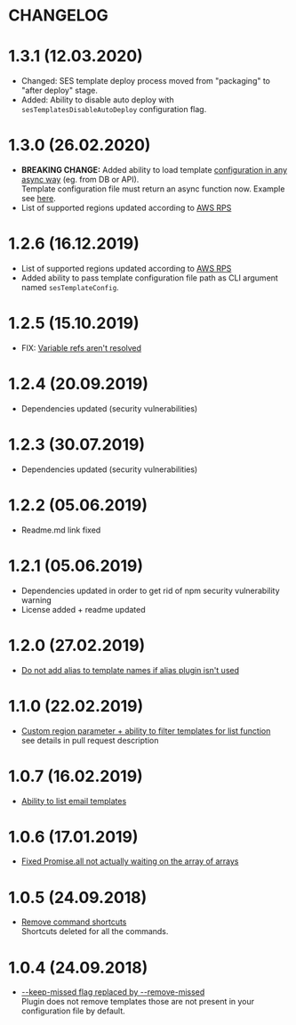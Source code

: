 CHANGELOG
========

# 1.3.1 (12.03.2020)
- Changed: SES template deploy process moved from "packaging" to "after deploy" stage.
- Added: Ability to disable auto deploy with `sesTemplatesDisableAutoDeploy` configuration flag.

# 1.3.0 (26.02.2020)
- **BREAKING CHANGE:** Added ability to load template [configuration in any async way](https://github.com/haftahave/serverless-ses-template/issues/15) (eg. from DB or API). \
Template configuration file must return an async function now. Example see [here](ses-email-templates/index.js).
- List of supported regions updated according to [AWS RPS](https://aws.amazon.com/about-aws/global-infrastructure/regional-product-services/)

# 1.2.6 (16.12.2019)
- List of supported regions updated according to [AWS RPS](https://aws.amazon.com/about-aws/global-infrastructure/regional-product-services/)
- Added ability to pass template configuration file path as CLI argument named `sesTemplateConfig`.

# 1.2.5 (15.10.2019)
- FIX: [Variable refs aren't resolved](https://github.com/haftahave/serverless-ses-template/issues/12)

# 1.2.4 (20.09.2019)
- Dependencies updated (security vulnerabilities)

# 1.2.3 (30.07.2019)
- Dependencies updated (security vulnerabilities)

# 1.2.2 (05.06.2019)
- Readme.md link fixed

# 1.2.1 (05.06.2019)
- Dependencies updated in order to get rid of npm security vulnerability warning
- License added + readme updated

# 1.2.0 (27.02.2019)
- [Do not add alias to template names if alias plugin isn't used](https://github.com/haftahave/serverless-ses-template/pull/11)

# 1.1.0 (22.02.2019)
- [Custom region parameter + ability to filter templates for list function](https://github.com/haftahave/serverless-ses-template/pull/9) \
    see details in pull request description

# 1.0.7 (16.02.2019)
- [Ability to list email templates](https://github.com/haftahave/serverless-ses-template/pull/7)

# 1.0.6 (17.01.2019)
- [Fixed Promise.all not actually waiting on the array of arrays](https://github.com/haftahave/serverless-ses-template/pull/6)

# 1.0.5 (24.09.2018)
- [Remove command shortcuts](https://github.com/haftahave/serverless-ses-template/pull/4) \
   Shortcuts deleted for all the commands.

# 1.0.4 (24.09.2018)
- [--keep-missed flag replaced by --remove-missed](https://github.com/haftahave/serverless-ses-template/pull/2) \
   Plugin does not remove templates those are not present in your configuration file by default.
